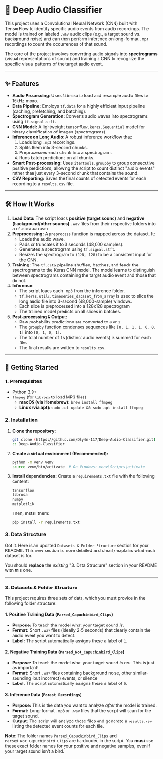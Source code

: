 # 🧠 Deep Audio Classifier

This project uses a Convolutional Neural Network (CNN) built with TensorFlow to identify specific audio events from audio recordings. The model is trained on labeled `.wav` audio clips (e.g., a target sound vs. background noise) and can then perform inference on long-format `.mp3` recordings to count the occurrences of that sound.

The core of the project involves converting audio signals into **spectrograms** (visual representations of sound) and training a CNN to recognize the specific visual patterns of the target audio event.



---

## ✨ Features

* **Audio Processing:** Uses `librosa` to load and resample audio files to 16kHz mono.
* **Data Pipeline:** Employs `tf.data` for a highly efficient input pipeline (caching, prefetching, and batching).
* **Spectrogram Generation:** Converts audio waves into spectrograms using `tf.signal.stft`.
* **CNN Model:** A lightweight `tensorflow.keras.Sequential` model for binary classification of images (spectrograms).
* **Inference on Long Audio:** A robust inference workflow that:
    1.  Loads long `.mp3` recordings.
    2.  Splits them into 3-second chunks.
    3.  Preprocesses each chunk into a spectrogram.
    4.  Runs batch predictions on all chunks.
* **Smart Post-processing:** Uses `itertools.groupby` to group consecutive positive predictions, allowing the script to count distinct "audio events" rather than just every 3-second chunk that contains the sound.
* **CSV Reporting:** Saves the final counts of detected events for each recording to a `results.csv` file.

---

## 🛠️ How It Works

1.  **Load Data:** The script loads **positive (target sound)** and **negative (background/other sounds)** `.wav` files from their respective folders into a `tf.data.Dataset`.
2.  **Preprocessing:** A `preprocess` function is mapped across the dataset. It:
    * Loads the audio wave.
    * Pads or truncates it to 3 seconds (48,000 samples).
    * Generates a spectrogram using `tf.signal.stft`.
    * Resizes the spectrogram to `(128, 128)` to be a consistent input for the CNN.
3.  **Training:** The `tf.data` pipeline shuffles, batches, and feeds the spectrograms to the Keras CNN model. The model learns to distinguish between spectrograms containing the target audio event and those that do not.
4.  **Inference:**
    * The script loads each `.mp3` from the inference folder.
    * `tf.keras.utils.timeseries_dataset_from_array` is used to slice the long audio file into 3-second (48,000-sample) windows.
    * Each slice is preprocessed into a 128x128 spectrogram.
    * The trained model predicts on all slices in batches.
5.  **Post-processing & Output:**
    * Raw probability predictions are converted to `0` or `1`.
    * The `groupby` function condenses sequences like `[0, 1, 1, 1, 0, 0, 1]` into `[0, 1, 0, 1]`.
    * The total number of `1`s (distinct audio events) is summed for each file.
    * The final results are written to `results.csv`.

---

## 🚀 Getting Started

### 1. Prerequisites

* Python 3.9+
* `ffmpeg` (for `librosa` to load MP3 files)
    * **macOS (via Homebrew):** `brew install ffmpeg`
    * **Linux (via apt):** `sudo apt update && sudo apt install ffmpeg`

### 2. Installation

1.  **Clone the repository:**
    ```bash
    git clone (https://github.com/Dhy4n-117/Deep-Audio-Classifier.git)
    cd Deep-Audio-Classifier
    ```

2.  **Create a virtual environment (Recommended):**
    ```bash
    python -m venv venv
    source venv/bin/activate  # On Windows: venv\Scripts\activate
    ```

3.  **Install dependencies:**
    Create a `requirements.txt` file with the following content:
    ```txt
    tensorflow
    librosa
    numpy
    matplotlib
    ```
    Then, install them:
    ```bash
    pip install -r requirements.txt
    ```

### 3. Data Structure

Got it. Here is an updated `Datasets & Folder Structure` section for your README. This new section is more detailed and clearly explains what each dataset is for.

You should **replace** the *existing* "3. Data Structure" section in your README with this one.

-----

### 3\. Datasets & Folder Structure

This project requires three sets of data, which you must provide in the following folder structure:

#### 1\. Positive Training Data (`Parsed_Capuchinbird_Clips`)

  * **Purpose:** To teach the model what your target sound *is*.
  * **Format:** Short `.wav` files (ideally 2-5 seconds) that clearly contain the audio event you want to detect.
  * **Label:** The script automatically assigns these a label of `1`.

#### 2\. Negative Training Data (`Parsed_Not_Capuchinbird_Clips`)

  * **Purpose:** To teach the model what your target sound *is not*. This is just as important\!
  * **Format:** Short `.wav` files containing background noise, other similar-sounding (but incorrect) events, or silence.
  * **Label:** The script automatically assigns these a label of `0`.

#### 3\. Inference Data (`Forest Recordings`)

  * **Purpose:** This is the data you want to analyze *after* the model is trained.
  * **Format:** Long-format `.mp3` or `.wav` files that the script will scan for the target sound.
  * **Output:** The script will analyze these files and generate a `results.csv` listing the detected event counts for each file.

**Note:** The folder names `Parsed_Capuchinbird_Clips` and `Parsed_Not_Capuchinbird_Clips` are hardcoded in the script. You **must** use these exact folder names for your positive and negative samples, even if your target sound isn't a bird.

